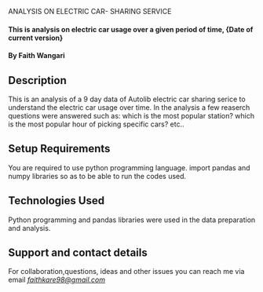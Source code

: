 
ANALYSIS ON ELECTRIC CAR- SHARING SERVICE
#### This is analysis on electric car usage over a given period of time, {Date of current version}
#### By **Faith Wangari**
## Description
This is an analysis of a 9 day data of Autolib electric car sharing serice to understand the electric car usage over time.
In the analysis a few reaserch questions were answered such as:
which is the most popular station? 
which is the most popular hour of picking specific cars? etc..
## Setup Requirements
You are required to use python programming language.
import pandas and numpy libraries so as to be able to run the codes used.
## Technologies Used
Python programming and pandas libraries were used in the data preparation and analysis.
## Support and contact details
For collaboration,questions, ideas and other issues you can reach me via email *faithkare98@gmail.com*

  
